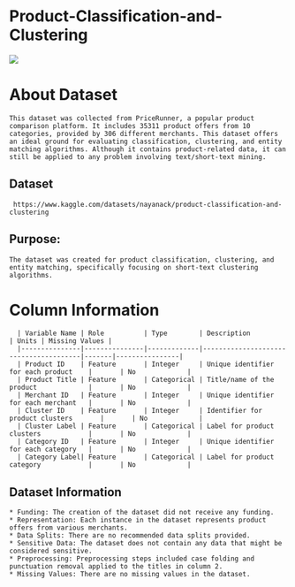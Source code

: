 # Product-Classification-and-Clustering
![](https://www.googleapis.com/download/storage/v1/b/kaggle-user-content/o/inbox%2F12038776%2F80f5b355cecadcd6755894dbf770d2d4%2F0_hbeIx8g0MO81snB_.jpg?generation=1713974740038283&alt=media)
# About Dataset
    This dataset was collected from PriceRunner, a popular product comparison platform. It includes 35311 product offers from 10 categories, provided by 306 different merchants. This dataset offers an ideal ground for evaluating classification, clustering, and entity matching algorithms. Although it contains product-related data, it can still be applied to any problem involving text/short-text mining.
## Dataset
     https://www.kaggle.com/datasets/nayanack/product-classification-and-clustering
## Purpose:
    The dataset was created for product classification, clustering, and entity matching, specifically focusing on short-text clustering algorithms.

# Column Information
      | Variable Name | Role          | Type        | Description                           | Units | Missing Values |
      |---------------|---------------|-------------|---------------------------------------|-------|----------------|
      | Product ID    | Feature       | Integer     | Unique identifier for each product    |       | No             |
      | Product Title | Feature       | Categorical | Title/name of the product             |       | No             |
      | Merchant ID   | Feature       | Integer     | Unique identifier for each merchant   |       | No             |
      | Cluster ID    | Feature       | Integer     | Identifier for product clusters       |       | No             |
      | Cluster Label | Feature       | Categorical | Label for product clusters            |       | No             |
      | Category ID   | Feature       | Integer     | Unique identifier for each category   |       | No             |
      | Category Label| Feature       | Categorical | Label for product category            |       | No             |
      
## Dataset Information

    * Funding: The creation of the dataset did not receive any funding.    
    * Representation: Each instance in the dataset represents product offers from various merchants.   
    * Data Splits: There are no recommended data splits provided.   
    * Sensitive Data: The dataset does not contain any data that might be considered sensitive. 
    * Preprocessing: Preprocessing steps included case folding and punctuation removal applied to the titles in column 2.
    * Missing Values: There are no missing values in the dataset.
